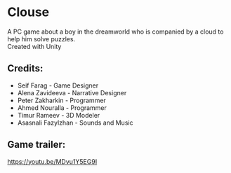 # Clouse  
A PC game about a boy in the dreamworld who is companied by a cloud to help him solve puzzles.  
Created with Unity  
  
## Credits:  
- Seif Farag - Game Designer  
- Alena Zavideeva - Narrative Designer  
- Peter Zakharkin - Programmer  
- Ahmed Nouralla - Programmer  
- Timur Rameev - 3D Modeler  
- Asasnali Fazylzhan - Sounds and Music  

## Game trailer:  
https://youtu.be/MDvu1Y5EG9I  
